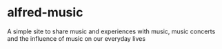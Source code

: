 # alfred-music
A simple site to share music and experiences with music, music concerts and the influence of music on our everyday lives
